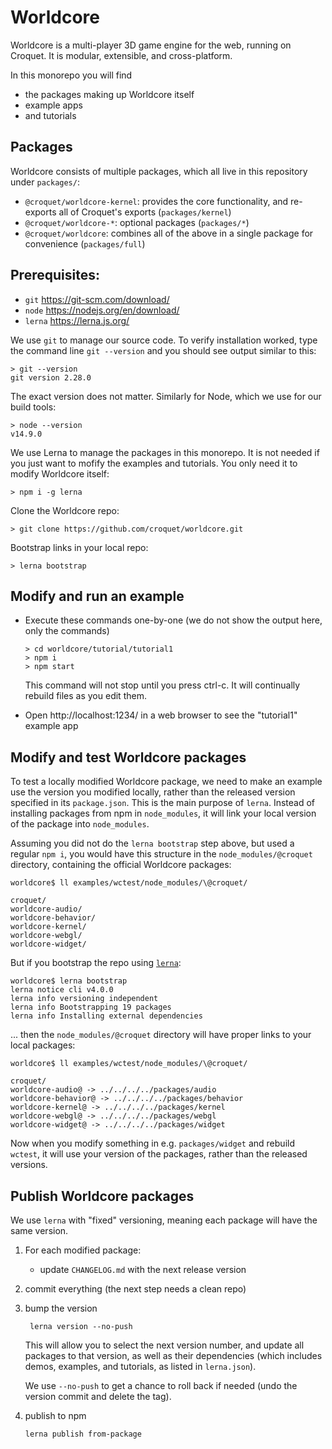 # Worldcore

Worldcore is a multi-player 3D game engine for the web, running on Croquet. It is modular, extensible, and cross-platform.

In this monorepo you will find

* the packages making up Worldcore itself
* example apps
* and tutorials

## Packages

Worldcore consists of multiple packages, which all live in this repository under `packages/`:

* `@croquet/worldcore-kernel`: provides the core  functionality, and re-exports all of Croquet's exports (`packages/kernel`)
* `@croquet/worldcore-*`: optional packages (`packages/*`)
* `@croquet/worldcore`: combines all of the above in a single package for convenience (`packages/full`)

## Prerequisites:

* `git` https://git-scm.com/download/
* `node` https://nodejs.org/en/download/
* `lerna` https://lerna.js.org/

We use `git` to manage our source code. To verify installation worked, type the command line `git --version` and you should see output similar to this:

    > git --version
    git version 2.28.0

The exact version does not matter. Similarly for Node, which we use for our build tools:

    > node --version
    v14.9.0

We use Lerna to manage the packages in this monorepo.
It is not needed if you just want to mofify the examples and tutorials.
You only need it to modify Worldcore itself:

    > npm i -g lerna

Clone the Worldcore repo:

    > git clone https://github.com/croquet/worldcore.git

Bootstrap links in your local repo:

    > lerna bootstrap

## Modify and run an example

* Execute these commands one-by-one (we do not show the output here, only the commands)

      > cd worldcore/tutorial/tutorial1
      > npm i
      > npm start

  This command will not stop until you press ctrl-c. It will continually rebuild files as you edit them.

* Open http://localhost:1234/ in a web browser to see the "tutorial1" example app

## Modify and test Worldcore packages

To test a locally modified Worldcore package, we need to make an example use the version you modified locally, rather than the released version specified in its `package.json`. This is the main purpose of `lerna`. Instead of installing packages from npm in `node_modules`, it will link your local version of the package into `node_modules`.

Assuming you did not do the `lerna bootstrap` step above, but used a regular `npm i`, you would have this structure in the `node_modules/@croquet` directory, containing the official Worldcore packages:

    worldcore$ ll examples/wctest/node_modules/\@croquet/

    croquet/
    worldcore-audio/
    worldcore-behavior/
    worldcore-kernel/
    worldcore-webgl/
    worldcore-widget/

But if you bootstrap the repo using [`lerna`](https://lerna.js.org):

    worldcore$ lerna bootstrap
    lerna notice cli v4.0.0
    lerna info versioning independent
    lerna info Bootstrapping 19 packages
    lerna info Installing external dependencies

... then the `node_modules/@croquet` directory will have proper links to your local packages:

    worldcore$ ll examples/wctest/node_modules/\@croquet/

    croquet/
    worldcore-audio@ -> ../../../../packages/audio
    worldcore-behavior@ -> ../../../../packages/behavior
    worldcore-kernel@ -> ../../../../packages/kernel
    worldcore-webgl@ -> ../../../../packages/webgl
    worldcore-widget@ -> ../../../../packages/widget

Now when you modify something in e.g. `packages/widget` and rebuild `wctest`, it will use your version of the packages, rather than the released versions.

## Publish Worldcore packages

We use `lerna` with "fixed" versioning, meaning each package will have the same version.

1. For each modified package:

   * update `CHANGELOG.md` with the next release version

2. commit everything (the next step needs a clean repo)

3. bump the version

        lerna version --no-push

   This will allow you to select the next version number,
   and update all packages to that version, as well as their dependencies
   (which includes demos, examples, and tutorials, as listed in `lerna.json`).

   We use `--no-push` to get a chance to roll back if needed
   (undo the version commit and delete the tag).

4. publish to npm

       lerna publish from-package

